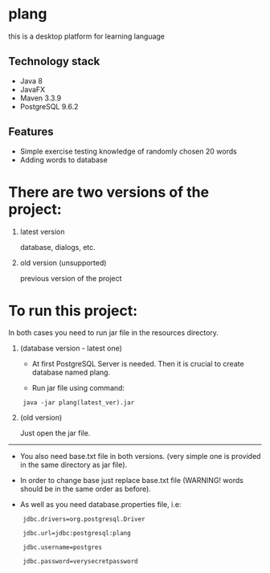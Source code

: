 # plang

this is a desktop platform for learning language

## Technology stack

* Java 8
* JavaFX
* Maven 3.3.9
* PostgreSQL 9.6.2

## Features

* Simple exercise testing knowledge of randomly chosen 20 words
* Adding words to database

# There are two versions of the project:

 1. latest version

    database, dialogs, etc.

 2. old version (unsupported)

    previous version of the project


# To run this project:
 
In both cases you need to run jar file in the resources directory.
 
 1. (database version - latest one)

    - At first PostgreSQL Server is needed. Then it is crucial to create database named plang.
  
    - Run jar file using command:

```
    java -jar plang(latest_ver).jar
```


 2. (old version)

    Just open the jar file.
 
-------------------------------------------------------------
 
- You also need base.txt file in both versions. (very simple one is provided in the same directory as jar file).

- In order to change base just replace base.txt file (WARNING! words should be in the same order
as before).

- As well as you need database.properties file, i.e:

```
    jdbc.drivers=org.postgresql.Driver
    
    jdbc.url=jdbc:postgresql:plang
    
    jdbc.username=postgres
    
    jdbc.password=verysecretpassword
```